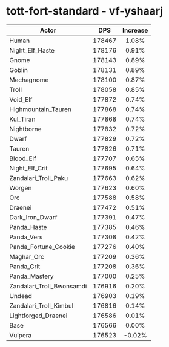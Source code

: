 # tott-fort-standard - vf-yshaarj
| Actor | DPS | Increase |
|---|:---:|:---:|
|Human|178467|1.08%|
|Night_Elf_Haste|178176|0.91%|
|Gnome|178143|0.89%|
|Goblin|178131|0.89%|
|Mechagnome|178100|0.87%|
|Troll|178058|0.85%|
|Void_Elf|177872|0.74%|
|Highmountain_Tauren|177868|0.74%|
|Kul_Tiran|177868|0.74%|
|Nightborne|177832|0.72%|
|Dwarf|177829|0.72%|
|Tauren|177826|0.71%|
|Blood_Elf|177707|0.65%|
|Night_Elf_Crit|177695|0.64%|
|Zandalari_Troll_Paku|177663|0.62%|
|Worgen|177623|0.60%|
|Orc|177588|0.58%|
|Draenei|177472|0.51%|
|Dark_Iron_Dwarf|177391|0.47%|
|Panda_Haste|177385|0.46%|
|Panda_Vers|177308|0.42%|
|Panda_Fortune_Cookie|177276|0.40%|
|Maghar_Orc|177209|0.36%|
|Panda_Crit|177208|0.36%|
|Panda_Mastery|177000|0.25%|
|Zandalari_Troll_Bwonsamdi|176916|0.20%|
|Undead|176903|0.19%|
|Zandalari_Troll_Kimbul|176816|0.14%|
|Lightforged_Draenei|176586|0.01%|
|Base|176566|0.00%|
|Vulpera|176523|-0.02%|
